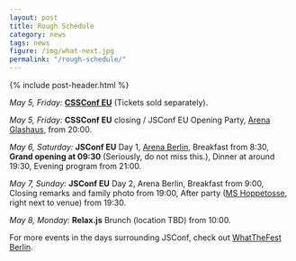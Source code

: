 ```yaml
---
layout: post
title: Rough Schedule
category: news
tags: news
figure: /img/what-next.jpg
permalink: "/rough-schedule/"
---
```

{% include post-header.html %}

*May 5, Friday:* [**CSSConf EU**](http://2017.cssconf.eu/) (Tickets sold separately).

*May 5, Friday:* **CSSConf EU** closing / JSConf EU Opening Party, [Arena Glashaus](https://www.google.com/maps/place/Glashaus/@52.4971481,13.4513594,17z/data=!4m8!1m2!2m1!1sArena+Berlin+Glashaus!3m4!1s0x0:0xe735371d2a71d24!8m2!3d52.4973659!4d13.4531249), from 20:00.

*May 6, Saturday:* **JSConf EU** Day 1, [Arena Berlin](https://www.google.com/maps/place/Arena+Berlin/@52.496927,13.4517879,17z/data=!3m1!4b1!4m5!3m4!1s0x47a84e55b04a4c0b:0x6852fd9350063186!8m2!3d52.4969238!4d13.4539819), Breakfast from 8:30, **Grand opening at 09:30** (Seriously, do not miss this.), Dinner at around 19:30, Evening program from 21:00.

*May 7, Sunday:* **JSConf EU** Day 2, Arena Berlin, Breakfast from 9:00, Closing remarks and family photo from 19:00, After party ([MS Hoppetosse](https://www.google.com/maps/place/MS+Hoppetosse/@52.497463,13.4525915,17z/data=!3m1!4b1!4m5!3m4!1s0x47a84e5573a0df1d:0xfa102535b24107b5!8m2!3d52.4974598!4d13.4547855), right next to venue) from 19:30.

*May 8, Monday*: **Relax.js** Brunch (location TBD) from 10:00.

For more events in the days surrounding JSConf, check out [WhatTheFest Berlin](http://wwwtf.berlin/).
